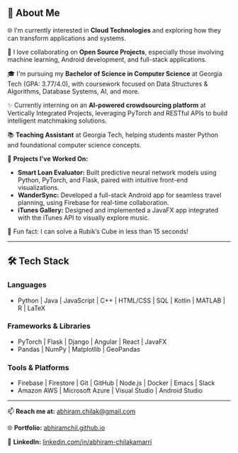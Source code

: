 ## 👋 About Me

🌐 I'm currently interested in **Cloud Technologies** and exploring how they can transform applications and systems.

👯 I love collaborating on **Open Source Projects**, especially those involving machine learning, Android development, and full-stack applications.

🎓 I'm pursuing my **Bachelor of Science in Computer Science** at Georgia Tech (GPA: 3.77/4.0), with coursework focused on Data Structures & Algorithms, Database Systems, AI, and more.

✨ Currently interning on an **AI-powered crowdsourcing platform** at Vertically Integrated Projects, leveraging PyTorch and RESTful APIs to build intelligent matchmaking solutions.

📚 **Teaching Assistant** at Georgia Tech, helping students master Python and foundational computer science concepts.

🚀 **Projects I've Worked On:**
- **Smart Loan Evaluator:** Built predictive neural network models using Python, PyTorch, and Flask, paired with intuitive front-end visualizations.
- **WanderSync:** Developed a full-stack Android app for seamless travel planning, using Firebase for real-time collaboration.
- **iTunes Gallery:** Designed and implemented a JavaFX app integrated with the iTunes API to visually explore music.

🎲 Fun fact: I can solve a Rubik’s Cube in less than 15 seconds!

---

## 🛠️ Tech Stack

### Languages
- Python | Java | JavaScript | C++ | HTML/CSS | SQL | Kotlin | MATLAB | R | LaTeX

### Frameworks & Libraries
- PyTorch | Flask | Django | Angular | React | JavaFX
- Pandas | NumPy | Matplotlib | GeoPandas

### Tools & Platforms
- Firebase | Firestore | Git | GitHub | Node.js | Docker | Emacs | Slack
- Amazon AWS | Microsoft Azure | Visual Studio | Android Studio

---

📫 **Reach me at:** [abhiram.chilak@gmail.com](mailto:abhiram.chilak@gmail.com)

🌐 **Portfolio:** [abhiramchil.github.io](https://abhiramchil.github.io/)  

🔗 **LinkedIn:** [linkedin.com/in/abhiram-chilakamarri](https://www.linkedin.com/in/abhiram-chilakamarri/)
